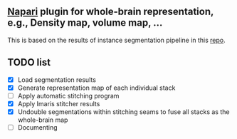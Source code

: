 ## [Napari](https://napari.org/stable/) plugin for whole-brain representation, e.g., Density map, volume map, ...

This is based on the results of instance segmentation pipeline in this [repo](https://github.com/chrisa142857/Lightsheet_microscopy_image_3D_nuclei_instance_segmentation).

## TODO list

 - [x] Load segmentation results
 - [x] Generate representation map of each individual stack
 - [ ] Apply automatic stitching program
 - [x] Apply Imaris stitcher results
 - [x] Undouble segmentations within stitching seams to fuse all stacks as the whole-brain map
 - [ ] Documenting